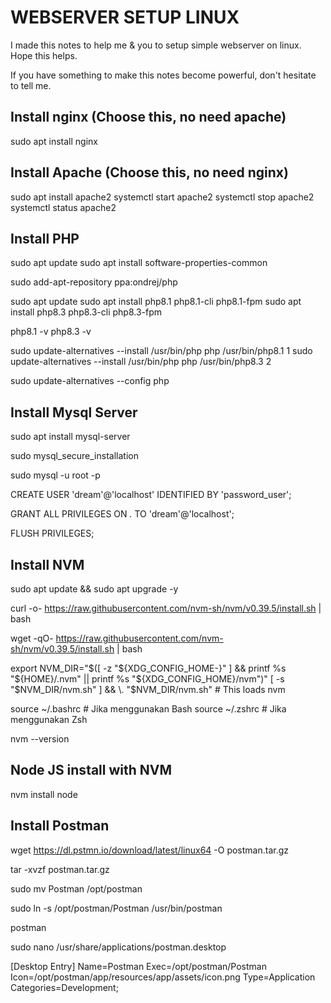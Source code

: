 # WEBSERVER SETUP LINUX
I made this notes to help me & you to setup simple webserver on linux. Hope this helps. 

If you have something to make this notes become powerful, don't hesitate to tell me.

## Install nginx (Choose this, no need apache)
sudo apt install nginx

## Install Apache (Choose this, no need nginx)
sudo apt install apache2
systemctl start apache2
systemctl stop apache2
systemctl status apache2

## Install PHP
sudo apt update
sudo apt install software-properties-common

sudo add-apt-repository ppa:ondrej/php

sudo apt update
sudo apt install php8.1 php8.1-cli php8.1-fpm
sudo apt install php8.3 php8.3-cli php8.3-fpm

php8.1 -v
php8.3 -v

sudo update-alternatives --install /usr/bin/php php /usr/bin/php8.1 1
sudo update-alternatives --install /usr/bin/php php /usr/bin/php8.3 2

sudo update-alternatives --config php

## Install Mysql Server
sudo apt install mysql-server

sudo mysql_secure_installation

sudo mysql -u root -p

CREATE USER 'dream'@'localhost' IDENTIFIED BY 'password_user';

GRANT ALL PRIVILEGES ON *.* TO 'dream'@'localhost';

FLUSH PRIVILEGES;

## Install NVM
sudo apt update && sudo apt upgrade -y

curl -o- https://raw.githubusercontent.com/nvm-sh/nvm/v0.39.5/install.sh | bash

wget -qO- https://raw.githubusercontent.com/nvm-sh/nvm/v0.39.5/install.sh | bash

export NVM_DIR="$([ -z "${XDG_CONFIG_HOME-}" ] && printf %s "${HOME}/.nvm" || printf %s "${XDG_CONFIG_HOME}/nvm")"
[ -s "$NVM_DIR/nvm.sh" ] && \. "$NVM_DIR/nvm.sh" # This loads nvm

source ~/.bashrc  # Jika menggunakan Bash
source ~/.zshrc   # Jika menggunakan Zsh

nvm --version

## Node JS install with NVM

nvm install node

## Install Postman
wget https://dl.pstmn.io/download/latest/linux64 -O postman.tar.gz

tar -xvzf postman.tar.gz

sudo mv Postman /opt/postman

sudo ln -s /opt/postman/Postman /usr/bin/postman

postman

sudo nano /usr/share/applications/postman.desktop

[Desktop Entry]
Name=Postman
Exec=/opt/postman/Postman
Icon=/opt/postman/app/resources/app/assets/icon.png
Type=Application
Categories=Development;


